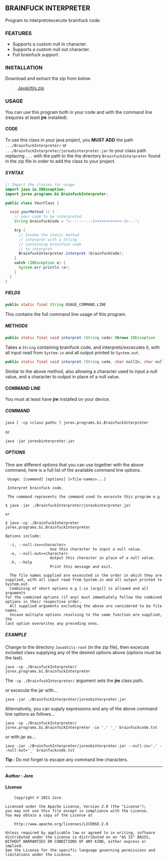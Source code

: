 BRAINFUCK INTERPRETER
---------------------

Program to interpret/excecute brainfuck code.

### FEATURES

* Supports a custom null in character.
* Supports a custom null out character.
* Full brainfuck support.

### INSTALLATION

Download and extract the zip from below.

> [JavaUtils.zip](https://github.com/jorexdeveloper/JavaUtils/archive/root.zip)

### USAGE

You can use this program both in your code and with the command line (requires at least **jre** installed).

#### CODE

To use this class in your java project, you **MUST ADD** the path `.../BrainfuckInterpreter/` or `.../BrainfuckInterpreter/jorexbinterpreter.jar` to your class path replacing `...` with the path to the the directory `BrainfuckInterpreter` found in the zip file in order to add the class to your project.

##### SYNTAX

```java
// Import the classes for usage
import java.io.IOException;
import jorex.programs.bi.BrainfuckInterpreter;

public class YourClass {

  void yourMethod () {
    // your code to be interpreted
    String brainfuckCode = ">----------[<++++++++++>-]<--.";

    try {
      // Invoke the static method
      // interpret with a String
      // containing brainfuck code
      // to interpret
      BrainfuckInterpreter.interpret (brainfuckCode);
    }
    catch (IOException e) {
      System.err.println (e);
    }
  }
}
```

##### FIELDS

```java
public static final String USAGE_COMMAND_LINE
```
This contains the full command line usage of this program.

##### METHODS

```java
public static final void interpret (String code) throws IOException
```
Takes a `String` containing brainfuck code, and interprets/excecutes it, with all input read from `System.in` and all output printed to `System.out`.

```java
public static final void interpret (String code, char nullIn, char nullOut) throws IOException
```
Similar to the above method, also allowing a character used to input a null value, and a character to output in place of a null value.

#### COMMAND LINE

You must at least have **jre** installed on your device.

##### COMMAND

```shell
java [ -cp <class path> ] jorex.programs.bi.BrainfuckInterpreter
```

or

```shell
java -jar jorexbinterpreter.jar
```

##### OPTIONS

Thre are different options that you can use together with the above command, here is a full list of the available command line options.

```
 Usage: [command] [options] [<file-names>...]                           

 Interpret brainfuck code.                                              

 The command represents the command used to excecute this program e.g   

$ java -jar ./BrainfuckInterpreter/jorexbinterpreter.jar                

or                                                                      

$ java -cp ./BrainfuckInterpreter jorex.programs.bi.BrainfuckInterpreter

Options include:                                                        

  -i, --null-in=<character>                                               
                    Use this character to input a null value.             
  -o, --null-out=<character>                                              
                    Output this character in place of a null value.       
  -h, --help                                                              
                    Print this message and exit.                        

  The file names supplied are excecuted in the order in which they are    
supplied, with all input read from System.in and all output printed to    
System.out.                                                               
  Combining of short options e.g [-io [args]] is allowed and all arguments
for the combined options (if any) must immediately follow the combined    
options in their respective order.                                        
  All supplied arguments excluding the above are considered to be file    
names.                                                                    
  Incase multiple options resolving to the same function are supplied, the
last option overwrites any preceding ones.                                
```

##### EXAMPLE

Change to the directory `JavaUtils-root` (in the zip file), then excecute included class supplying any of the desired options above (options must be the last).

```shell
java -cp ./BrainfuckInterpreter/ jorex.programs.bi.BrainfuckInterpreter
```

The `-cp ./BrainfuckInterpreter/` argument sets the **jre** class path.

or excecute the jar with...

```shell
java -jar ./BrainfuckInterpreter/jorexbinterpreter.jar
```

Alternatively, you can supply expressions and any of the above command line options as follows...

```shell
java -cp ./BrainfuckInterpreter/ jorex.programs.bi.BrainfuckInterpreter -io '.' '_' brainfuckcode.txt
```
or with jar as...

```
java -jar ./BrainfuckInterpreter/jorexbinterpreter.jar --null-in='.' --null-out='_' brainfuckcode.txt
```

**Tip :** Do not forget to escape any command line characters.

---

#### Author : Jore

#### License

```
    Copyright © 2021 Jore

Licensed under the Apache License, Version 2.0 (the "License");
you may not use this file except in compliance with the License.
You may obtain a copy of the License at

    http://www.apache.org/licenses/LICENSE-2.0

Unless required by applicable law or agreed to in writing, software
distributed under the License is distributed on an "AS IS" BASIS,
WITHOUT WARRANTIES OR CONDITIONS OF ANY KIND, either express or implied.
See the License for the specific language governing permissions and
limitations under the License.
```
